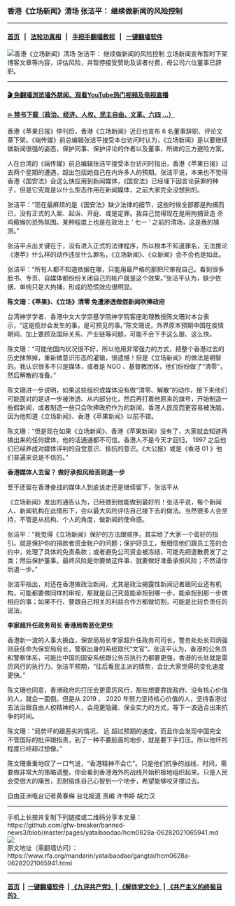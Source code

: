 ### 香港《立场新闻》清场 张洁平： 继续做新闻的风险控制
------------------------

#### [首页](https://github.com/gfw-breaker/banned-news3/blob/master/README.md) &nbsp;&nbsp;|&nbsp;&nbsp; [法轮功真相](https://github.com/begood0513/basic/blob/master/README.md)  &nbsp;&nbsp;|&nbsp;&nbsp; [手把手翻墙教程](https://github.com/gfw-breaker/guides/wiki)  &nbsp;&nbsp;|&nbsp;&nbsp; [一键翻墙软件](https://github.com/gfw-breaker/nogfw/blob/master/README.md)  



<div id="headerimg">
 <img alt="香港《立场新闻》清场 张洁平： 继续做新闻的风险控制" src="https://www.rfa.org/mandarin/yataibaodao/gangtai/hcm0628a-06282021065941.html/@@images/a6044c0e-0ff0-4f33-bc98-2add26a135c6.png" title="香港《立场新闻》清场 张洁平： 继续做新闻的风险控制"/>
 <span class="lead_image_caption">
  立场新闻宣布暂时下架博客文章等内容，评估风险，并暂停接受赞助及读者付费，母公司六位董事已辞职。
 </span>
 <!-- zoomattribute -->
</div>

<hr/>


#### [ 🎬  免翻墙浏览墙外禁闻、观看YouTube热门视频及电视直播](https://github.com/gfw-breaker/HelloWorld)

#### [ 💥  禁书下载（政治、经济、人权、民主自由、文革、六四 ...）](https://github.com/gfw-breaker/books/blob/master/README.md)

<div id="storytext">
 <p class="p3">
  香港《苹果日报》停刊后，香港《立场新闻》近日也宣布
  <span class="s3">
   6
  </span>
  名董事辞职、评论文章下架。《端传媒》前总编辑张洁平接受本台访问时认为，《立场新闻》是以要继续做新闻很强的姿态，保护同事、保护评论的作者以及董事，所做的三方避险方案。
 </p>
 <p class="p3">
  人在台湾的《端传媒》前总编辑张洁平接受本台访问时指出，香港《苹果日报》过去两个星期的遭遇，超出包括她自己在内许多人的预期。张洁平说，本来也不觉得香港《国安法》会这么快应用到新闻媒体，《国安法》已经埋下因言论获罪的种子，但是它究竟是以什么型态作用在新闻媒体，之前大家完全没想到的。
 </p>
 <p class="p3">
  张洁平：“现在最麻烦的是《国安法》缺少法律的细节，这些时候全部都是拘捕而已，没有正式的入案、起诉、开庭、或是定罪。我自己觉得现在是用拘捕营造
  <span class="s4">
   杀
  </span>
  鸡儆猴的恐怖氛围。某种程度上也是在政治上
  <span class="s3">
   ‘
  </span>
  七一
  <span class="s3">
   ’
  </span>
  之前的清场，这是我的猜测。”
 </p>
 <p class="p3">
  张洁平点出关键在于，没有进入正式的法律程序，所以根本不知道罪名，无法推论《港苹》什么样的动作违反什么罪名，《立场新闻》、《众新闻》会不会也是如此。
 </p>
 <p class="p3">
  张洁平：“所有人都不知道依据在哪，只能用最严格的那把尺审视自己。看到很多脸书、专页、自媒体都纷纷关闭自己的帐户就是这个效果。”张洁平认为，缺少依据、单纯只是大拘捕，形成的恐慌效应很明显。
 </p>
 <p class="p3">
  <strong>
   陈文珊：《苹果》、《立场》清零
   <span class="s2">
   </span>
   免遭渗透做假新闻吹捧政府
  </strong>
 </p>
 <p class="p3">
  台湾神学学者、香港中文大学崇基学院神学院客座助理教授陈文珊对本台表示，“这是揽炒会发生的事，是可预见的事。”陈文珊说，外界原本预期中国在疫情期间、加上要顾及国际关系、产业链等问题，可能不会下手这么狠、这么快。
 </p>
 <p class="p3">
  陈文珊：“可能他国内状况很不好，所以他用非常强力的方式，把整个香港过去的历史抹煞掉，重新做意识形态的灌输，很遗憾！但是《立场新闻》的做法是明智的。我认识很多不只是媒体，或者是
  <span class="s3">
   NGO
  </span>
  、基督教团体，他们纷纷做了“清零”，然后解散的准备。”
 </p>
 <p class="p3">
  陈文珊进一步说明，如果这些组织或媒体没有做“清零、解散”的动作，接下来他们可能面对的是进一步被渗透、从内部分化，然后再打着他原来的旗号，开始制造一些假新闻，或者制造一些只会吹捧政府作为的新闻，香港人民反而更容易被洗脑，因为他知道《立场新闻》、香港《苹果新闻》以前不错。
 </p>
 <p class="p3">
  陈文珊：“但是现在如果《立场新闻》、香港《苹果新闻》没有了，大家就会知道再搞出来的任何媒体，他的话通通都不可信。香港人不是今天才回归，
  <span class="s3">
   1997
  </span>
  之后他们已经养成对媒体评判的自觉意识、抵抗的意识。《大公报》或是《香港
  <span class="s3">
   01
  </span>
  》他们普遍来说是不信的。”
 </p>
 <p class="p3">
  <strong>
   香港媒体人去留？
   <span class="s2">
   </span>
   做好承担风险否则退一步
  </strong>
 </p>
 <p class="p3">
  至于还留在香港奋战的媒体人到底该走还是继续留下，张洁平从
 </p>
 <p class="p3">
  《立场新闻》发出的通告认为，已经做到他能做到最好的！张洁平说，每个新闻人、新闻机构在此情形下，会以最大风险评估自己接下去的做法。当然很多人会坚持，不管是从机构、个人的角度，做新闻的使命感。
 </p>
 <p class="p3">
  张洁平：“我觉得《立场新闻》保护的方法跟顺序，其实给了大家一个蛮好的指引。就是保护你的捐款者资金帐户的问题；保护好员工，我相信他们跟员工签的合约中，处理了具体的免责条款；或者避免公司资金被冻结，可能先把遣散费发了之类；然后保护董事。最终风险是你要做这件事，就要做好准备承担风险；不然请你后退一步。”
 </p>
 <p class="p3">
  张洁平指出，对还在香港做政治新闻，尤其是政治揭露性新闻记者跟同业还有机构，可能都要做同样的审视，那就是自己究竟能承担到哪一步，能承担到那一步做相应的事；如果不行、要跟自己相关的利益合作方都做切割，可能是比较负责任的说法。
 </p>
 <p class="p3">
  <strong>
   李家超升任政务司长
   <span class="s2">
   </span>
   香港局势恶化更快
  </strong>
 </p>
 <p class="p3">
  香港新一波的人事大换血，保安局局长李家超升任政务司司长，警务处处长邓炳强则获任命为保安局局长，警察出身的系统取代“文官”。张洁平认为，香港的公务员和警察体系，可能比中国的国安系统跟公务员执行力都要更强，香港的长处就是雷厉风行的执行力。张洁平预期，“往后看民主派的情势，会比大家觉得的变化速度更快。”
 </p>
 <p class="p3">
  陈文珊也同意，香港政府的打压会更雷厉风行，那些想要靠拢政府、没有核心价值的人，就会一面倒。但是从
  <span class="s3">
   2019
  </span>
  、
  <span class="s3">
   2020
  </span>
  年努力坚持核心价值的人，坚持香港过去法治跟自由人权精神的人，会用更隐藏、保全实力的方式，等下一波适合出来抗争的时间。
 </p>
 <p class="p3">
  陈文珊：“局势坏的跟恶劣的情况，
  <span class="s4">
   远
  </span>
  超过预期的速度，而且你会发现中国完全不管国际的批评跟指责，到了一种不要脸面的地步，就是要下手打压。所以他坏的程度已经超过想像。”
 </p>
 <p class="p3">
  陈文珊重重地叹了一口气说，“香港精神不会亡”。只是他们抗争的战线、时间，需要做非常大的策略调整。你会看到香港海外的战线开始积极地组织起来。只是人民会受很大的痛苦，忍耐锻炼自己心智到一个地步，希望能够咬牙撑过去。
 </p>
 <p class="p3">
  自由亚洲电台记者黄春梅
  <span class="s3">
  </span>
  台北报道
  <span class="s5">
  </span>
  责编
  <span class="s5">
  </span>
  许书婷
  <span class="s5">
  </span>
  胡力汉
 </p>
</div>

<hr/>
手机上长按并复制下列链接或二维码分享本文章：<br/>
https://github.com/gfw-breaker/banned-news3/blob/master/pages/yataibaodao/hcm0628a-06282021065941.md <br/>
<a href='https://github.com/gfw-breaker/banned-news3/blob/master/pages/yataibaodao/hcm0628a-06282021065941.md'><img src='https://github.com/gfw-breaker/banned-news3/blob/master/pages/yataibaodao/hcm0628a-06282021065941.md.png'/></a> <br/>
原文地址（需翻墙访问）：https://www.rfa.org/mandarin/yataibaodao/gangtai/hcm0628a-06282021065941.html


------------------------
#### [首页](https://github.com/gfw-breaker/banned-news3/blob/master/README.md) &nbsp;|&nbsp; [一键翻墙软件](https://github.com/gfw-breaker/nogfw/blob/master/README.md) &nbsp;| [《九评共产党》](https://github.com/gfw-breaker/9ping.md/blob/master/README.md#九评之一评共产党是什么) | [《解体党文化》](https://github.com/gfw-breaker/jtdwh.md/blob/master/README.md) | [《共产主义的终极目的》](https://github.com/gfw-breaker/gczydzjmd.md/blob/master/README.md)


<img src='http://gfw-breaker.win/banned-news3/pages/yataibaodao/hcm0628a-06282021065941.md' width='0px' height='0px'/>